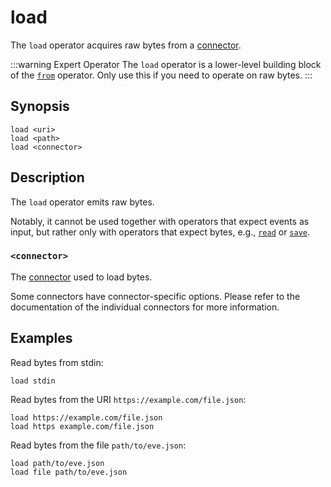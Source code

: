 # load

The `load` operator acquires raw bytes from a [connector](../../connectors.md).

:::warning Expert Operator
The `load` operator is a lower-level building block of the [`from`](from.md)
operator. Only use this if you need to operate on raw bytes.
:::

## Synopsis

```
load <uri>
load <path>
load <connector>
```

## Description

The `load` operator emits raw bytes.

Notably, it cannot be used together with operators that expect events as input,
but rather only with operators that expect bytes, e.g.,
[`read`](../transformations/read.md) or [`save`](../sinks/save.md).

### `<connector>`

The [connector](../../connectors.md) used to load bytes.

Some connectors have connector-specific options. Please refer to the
documentation of the individual connectors for more information.

## Examples

Read bytes from stdin:

```
load stdin
```

Read bytes from the URI `https://example.com/file.json`:

```
load https://example.com/file.json
load https example.com/file.json
```

Read bytes from the file `path/to/eve.json`:

```
load path/to/eve.json
load file path/to/eve.json
```
